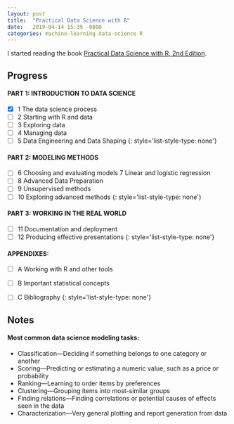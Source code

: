 ```yaml
---
layout: post
title:  "Practical Data Science with R"
date:   2019-04-14 15:39 -0800
categories: machine-learning data-science R
---
```


I started reading the book [Practical Data Science with R, 2nd Edition][1].


## Progress

#### PART 1: INTRODUCTION TO DATA SCIENCE
- [x] 1 The data science process
- [ ] 2 Starting with R and data
- [ ] 3 Exploring data
- [ ] 4 Managing data
- [ ] 5 Data Engineering and Data Shaping
{: style='list-style-type: none'}
#### PART 2: MODELING METHODS
- [ ] 6 Choosing and evaluating models 7 Linear and logistic regression
- [ ] 8 Advanced Data Preparation
- [ ] 9 Unsupervised methods
- [ ] 10 Exploring advanced methods
{: style='list-style-type: none'}
#### PART 3: WORKING IN THE REAL WORLD
- [ ] 11 Documentation and deployment
- [ ] 12 Producing effective presentations
{: style='list-style-type: none'}
#### APPENDIXES:
- [ ] A Working with R and other tools 
- [ ] B Important statistical concepts
- [ ] C Bibliography
{: style='list-style-type: none'}


## Notes

#### Most common data science modeling tasks:
- Classification—Deciding if something belongs to one category or another
- Scoring—Predicting or estimating a numeric value, such as a price or probability
- Ranking—Learning to order items by preferences
- Clustering—Grouping items into most-similar groups
- Finding relations—Finding correlations or potential causes of effects seen in the data
- Characterization—Very general plotting and report generation from data


[1]: https://www.manning.com/books/practical-data-science-with-r-second-edition
